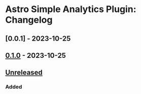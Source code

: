 # Astro Simple Analytics Plugin: Changelog

## [0.0.1] - 2023-10-25

## [0.1.0] - 2023-10-25

## [Unreleased]

### Added

[unreleased]: https://github.com/ViorelMocanu/astro-simpleanalytics-plugin/compare/v0.1.0...main
[0.1.0]: https://github.com/ViorelMocanu/astro-simpleanalytics-plugin/releases/tag/v0.1.0
